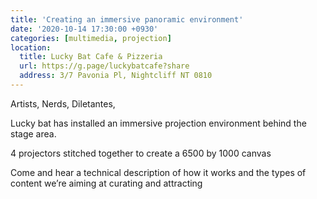 ```yaml
---
title: 'Creating an immersive panoramic environment'
date: '2020-10-14 17:30:00 +0930'
categories: [multimedia, projection]
location:
  title: Lucky Bat Cafe & Pizzeria
  url: https://g.page/luckybatcafe?share
  address: 3/7 Pavonia Pl, Nightcliff NT 0810
---
```


Artists, Nerds, Diletantes,

Lucky bat has installed an immersive projection environment behind the stage area.

4 projectors stitched together to create a 6500 by 1000 canvas

Come and hear a technical description of how it works and the types of content we’re aiming at curating and attracting
